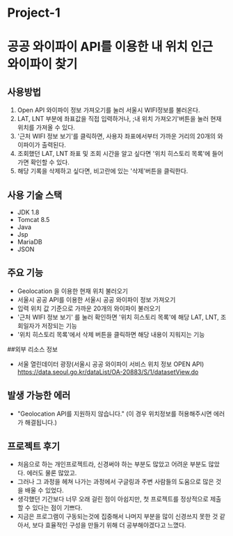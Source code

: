 # Project-1
# 공공 와이파이 API를 이용한 내 위치 인근 와이파이 찾기

## 사용방법
1. Open API 와이파이 정보 가져오기를 눌러 서울시 WIFI정보를 불러온다.
2. LAT, LNT 부분에 좌표값을 직접 입력하거나, ;내 위치 가져오기'버튼을 눌러 현재 위치를 가져올 수 있다.
3. '근처 WIFI 정보 보기'를 클릭하면, 사용자 좌표에서부터 가까운 거리의 20개의 와이파이가 출력된다.
4. 조회했던 LAT, LNT 좌표 및 조회 시간을 알고 싶다면 '위치 히스토리 목록'에 들어가면 확인할 수 있다.
5. 해당 기록을 삭제하고 싶다면, 비고란에 있는 '삭제'버튼을 클릭한다.

## 사용 기술 스택
- JDK 1.8
- Tomcat 8.5
- Java
- Jsp
- MariaDB
- JSON

## 주요 기능
- Geolocation 을 이용한 현재 위치 불러오기
- 서울시 공공 API를 이용한 서울시 공공 와이파이 정보 가져오기
- 입력 위치 값 기준으로 가까운 20개의 와이파이 불러오기
- '근처 WIFI 정보 보기' 를 눌러 확인하면 '위치 히스토리 목록'에 해당 LAT, LNT, 조회일자가 저장되는 기능
- '위치 히스토리 목록'에서 삭제 버튼을 클릭하면 해당 내용이 지워지는 기능

##외부 리소스 정보
- 서울 열린데이터 광장(서울시 공공 와이파이 서비스 위치 정보 OPEN API)
https://data.seoul.go.kr/dataList/OA-20883/S/1/datasetView.do

## 발생 가능한 에러
- "Geolocation API를 지원하지 않습니다."
(이 경우 위치정보를 허용해주시면 에러가 해결됩니다.)

## 프로젝트 후기
- 처음으로 하는 개인프로젝트라, 신경써야 하는 부분도 많았고 어려운 부분도 많았다. 에러도 물론 많았고.
- 그러나 그 과정을 헤쳐 나가는 과정에서 구글링과 주변 사람들의 도움으로 많은 것을 배울 수 있었다.
- 생각했던 기간보다 너무 오래 걸린 점이 아쉽지만, 첫 프로젝트를 정상적으로 제출할 수 있다는 점이 기쁘다.
- 지금은 프로그램이 구동되는것에 집중해서 나머지 부분을 많이 신경쓰지 못한 것 같아서, 보다 효율적인 구성을 만들기 위해 더 공부해야겠다고 느꼈다.
